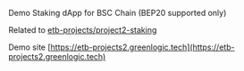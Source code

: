 Demo Staking dApp for BSC Chain (BEP20 supported only)

Related to [etb-projects/project2-staking](https://github.com/jklepatch/eattheblocks/tree/master/etb-projects/project2-staking) 

Demo site [https://etb-projects2.greenlogic.tech](https://etb-projects2.greenlogic.tech) 
